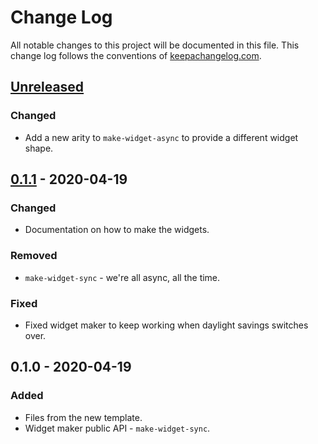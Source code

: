 # Change Log
All notable changes to this project will be documented in this file. This change log follows the conventions of [keepachangelog.com](http://keepachangelog.com/).

## [Unreleased]
### Changed
- Add a new arity to `make-widget-async` to provide a different widget shape.

## [0.1.1] - 2020-04-19
### Changed
- Documentation on how to make the widgets.

### Removed
- `make-widget-sync` - we're all async, all the time.

### Fixed
- Fixed widget maker to keep working when daylight savings switches over.

## 0.1.0 - 2020-04-19
### Added
- Files from the new template.
- Widget maker public API - `make-widget-sync`.

[Unreleased]: https://github.com/your-name/api-example/compare/0.1.1...HEAD
[0.1.1]: https://github.com/your-name/api-example/compare/0.1.0...0.1.1
